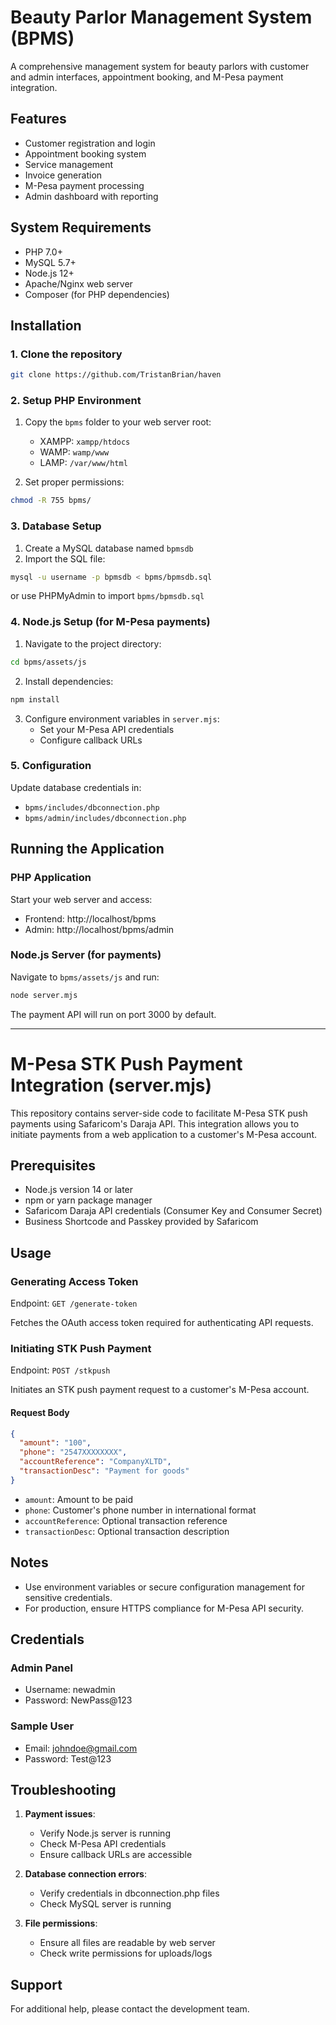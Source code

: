 # Beauty Parlor Management System (BPMS)

A comprehensive management system for beauty parlors with customer and admin interfaces, appointment booking, and M-Pesa payment integration.

## Features
- Customer registration and login
- Appointment booking system
- Service management
- Invoice generation
- M-Pesa payment processing
- Admin dashboard with reporting

## System Requirements
- PHP 7.0+
- MySQL 5.7+
- Node.js 12+
- Apache/Nginx web server
- Composer (for PHP dependencies)

## Installation

### 1. Clone the repository
```bash
git clone https://github.com/TristanBrian/haven
```

### 2. Setup PHP Environment
1. Copy the `bpms` folder to your web server root:
   - XAMPP: `xampp/htdocs`
   - WAMP: `wamp/www` 
   - LAMP: `/var/www/html`

2. Set proper permissions:
```bash
chmod -R 755 bpms/
```

### 3. Database Setup
1. Create a MySQL database named `bpmsdb`
2. Import the SQL file:
```bash
mysql -u username -p bpmsdb < bpms/bpmsdb.sql
```
or use PHPMyAdmin to import `bpms/bpmsdb.sql`

### 4. Node.js Setup (for M-Pesa payments)
1. Navigate to the project directory:
```bash
cd bpms/assets/js
```
2. Install dependencies:
```bash
npm install
```
3. Configure environment variables in `server.mjs`:
   - Set your M-Pesa API credentials
   - Configure callback URLs

### 5. Configuration
Update database credentials in:
- `bpms/includes/dbconnection.php`
- `bpms/admin/includes/dbconnection.php`

## Running the Application

### PHP Application
Start your web server and access:
- Frontend: http://localhost/bpms
- Admin: http://localhost/bpms/admin

### Node.js Server (for payments)
Navigate to `bpms/assets/js` and run:
```bash
node server.mjs
```
The payment API will run on port 3000 by default.

---

# M-Pesa STK Push Payment Integration (server.mjs)

This repository contains server-side code to facilitate M-Pesa STK push payments using Safaricom's Daraja API. This integration allows you to initiate payments from a web application to a customer's M-Pesa account.

## Prerequisites

- Node.js version 14 or later
- npm or yarn package manager
- Safaricom Daraja API credentials (Consumer Key and Consumer Secret)
- Business Shortcode and Passkey provided by Safaricom

## Usage

### Generating Access Token

Endpoint: `GET /generate-token`

Fetches the OAuth access token required for authenticating API requests.

### Initiating STK Push Payment

Endpoint: `POST /stkpush`

Initiates an STK push payment request to a customer's M-Pesa account.

#### Request Body

```json
{
  "amount": "100",
  "phone": "2547XXXXXXXX",
  "accountReference": "CompanyXLTD",
  "transactionDesc": "Payment for goods"
}
```

- `amount`: Amount to be paid
- `phone`: Customer's phone number in international format
- `accountReference`: Optional transaction reference
- `transactionDesc`: Optional transaction description

## Notes

- Use environment variables or secure configuration management for sensitive credentials.
- For production, ensure HTTPS compliance for M-Pesa API security.

## Credentials

### Admin Panel
- Username: newadmin
- Password: NewPass@123

### Sample User
- Email: johndoe@gmail.com
- Password: Test@123

## Troubleshooting

1. **Payment issues**:
   - Verify Node.js server is running
   - Check M-Pesa API credentials
   - Ensure callback URLs are accessible

2. **Database connection errors**:
   - Verify credentials in dbconnection.php files
   - Check MySQL server is running

3. **File permissions**:
   - Ensure all files are readable by web server
   - Check write permissions for uploads/logs

## Support
For additional help, please contact the development team.
